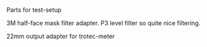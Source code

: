 Parts for test-setup

3M half-face mask filter adapter. P3 level filter so quite nice filtering.

22mm output adapter for trotec-meter

